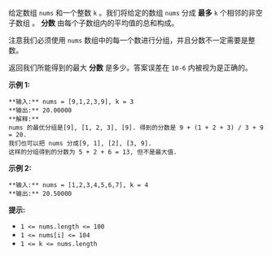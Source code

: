 给定数组 `nums` 和一个整数 `k` 。我们将给定的数组 `nums` 分成 **最多**  `k` 个相邻的非空子数组 。  **分数**
由每个子数组内的平均值的总和构成。

注意我们必须使用 `nums` 数组中的每一个数进行分组，并且分数不一定需要是整数。

返回我们所能得到的最大 **分数** 是多少。答案误差在 `10-6` 内被视为是正确的。



**示例 1:**

    
    
    **输入:** nums = [9,1,2,3,9], k = 3
    **输出:** 20.00000
    **解释:** 
    nums 的最优分组是[9], [1, 2, 3], [9]. 得到的分数是 9 + (1 + 2 + 3) / 3 + 9 = 20. 
    我们也可以把 nums 分成[9, 1], [2], [3, 9]. 
    这样的分组得到的分数为 5 + 2 + 6 = 13, 但不是最大值.
    

**示例 2:**

    
    
    **输入:** nums = [1,2,3,4,5,6,7], k = 4
    **输出:** 20.50000
    



**提示:**

  * `1 <= nums.length <= 100`
  * `1 <= nums[i] <= 104`
  * `1 <= k <= nums.length`

